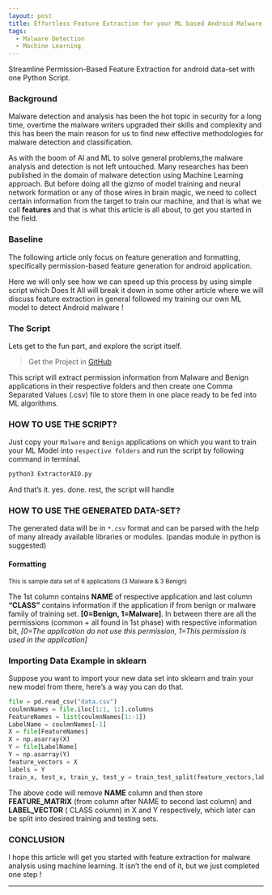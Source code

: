 ```yaml
---
layout: post
title: Effortless Feature Extraction for your ML based Android Malware Detection project
tags:
  - Malware Detection
  - Machine Learning
---
```


<div class="message">
Streamline Permission-Based Feature Extraction for android data-set with one Python Script.
</div>

### Background

Malware detection and analysis has been the hot topic in security for a long time, overtime the malware writers upgraded their skills and complexity and this has been the main reason for us to find new effective methodologies for malware detection and classification.

As with the boom of AI and ML to solve general problems,the malware analysis and detection is not left untouched. Many researches has been published in the domain of malware detection using Machine Learning approach. But before doing all the gizmo of model training and neural network formation or any of those wires in brain magic, we need to collect certain information from the target to train our machine, and that is what we call **features** and that is what this article is all about, to get you started in the field.

### Baseline

The following article only focus on feature generation and formatting, specifically permission-based feature generation for android application.

Here we will only see how we can speed up this process by using simple script which Does It All will break it down in some other article where we will discuss feature extraction in general followed my training our own ML model to detect Android malware !

### The Script

Lets get to the fun part, and explore the script itself.

> Get the Project in [GitHub](https://github.com/Saket-Upadhyay/Android-Permission-Extraction-and-Dataset-Creation-with-Python)

This script will extract permission information from Malware and Benign applications in their respective folders and then create one Comma Separated Values (.csv) file to store them in one place ready to be fed into ML algorithms.

### HOW TO USE THE SCRIPT?

Just copy your `Malware` and `Benign` applications on which you want to train your ML Model into `respective folders` and run the script by following command in terminal.

```bash
python3 ExtractorAIO.py
```
And that’s it. yes. done. rest, the script will handle

### HOW TO USE THE GENERATED DATA-SET?

The generated data will be in `*.csv` format and can be parsed with the help of many already available libraries or modules. (pandas module in python is suggested)

#### Formatting

<script src="https://gist.github.com/Saket-Upadhyay/e713aa3fe50fd68895c0b50ebf83508b.js"></script>


<sup>This is sample data set of 6 applications (3 Malware & 3 Benign)</sup>

The 1st column contains **NAME** of respective application and last column **“CLASS”** contains information if the application if from benign or malware family of training set. **[0=Benign, 1=Malware]**. In between there are all the permissions (common + all found in 1st phase) with respective information bit, *[0=The application do not use this permission, 1=This permission is used in the application]*

### Importing Data Example in sklearn

Suppose you want to import your new data set into sklearn and train your new model from there, here’s a way you can do that.

```python
file = pd.read_csv("data.csv")
coulmnNames = file.iloc[1:1, 1:].columns
FeatureNames = list(coulmnNames[1:-1])
LabelName = coulmnNames[-1]
X = file[FeatureNames]
X = np.asarray(X)
Y = file[LabelName]
Y = np.asarray(Y)
feature_vectors = X
labels = Y
train_x, test_x, train_y, test_y = train_test_split(feature_vectors,labels,test_size=0.2)
```
The above code will remove **NAME** column and then store **FEATURE_MATRIX** (from column after  NAME  to second last column) and **LABEL_VECTOR** ( CLASS column) in X and Y respectively, which later can be split into desired training and testing sets.

### CONCLUSION

I hope this article will get you started with feature extraction for malware analysis using machine learning. It isn’t the end of it, but we just completed one step !

---